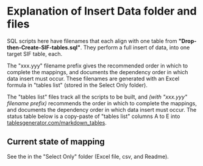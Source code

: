 # Explanation of Insert Data folder and files

SQL scripts here have filenames that each align with one table from **"Drop-then-Create-SIF-tables.sql"**.
They perform a full insert of data, into one target SIF table, each.

The "xxx.yyy" filename prefix gives the recommended order in which  to complete the mappings, and documents the dependency order in which data insert must occur.
These filenames are generated with an Excel formula in "tables list" (stored in the Select Only folder).

The "tables list" files track all the scripts to be built, and *(with "xxx.yyy" filename prefix)* recommends the order in which  to complete the mappings, and documents the dependency order in which data insert must occur.
The status table below is a copy-paste of "tables list" columns A to E into [tablesgenerator.com/markdown_tables](https://www.tablesgenerator.com/markdown_tables).

## Current state of mapping

See the in the "Select Only" folder (Excel file, csv, and Readme).